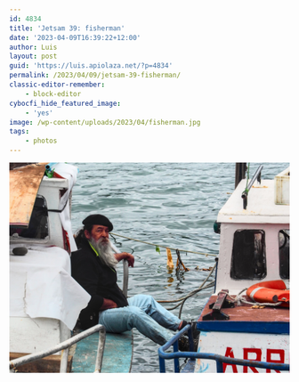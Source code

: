 ```yaml
---
id: 4834
title: 'Jetsam 39: fisherman'
date: '2023-04-09T16:39:22+12:00'
author: Luis
layout: post
guid: 'https://luis.apiolaza.net/?p=4834'
permalink: /2023/04/09/jetsam-39-fisherman/
classic-editor-remember:
    - block-editor
cybocfi_hide_featured_image:
    - 'yes'
image: /wp-content/uploads/2023/04/fisherman.jpg
tags:
    - photos
---
```


![Long bearded fisherman sitting on a boat with his feet touching another boat, Dalcahue.](/assets/images/fisherman.jpg)